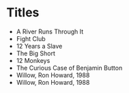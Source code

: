 # Titles

- A River Runs Through It
- Fight Club
- 12 Years a Slave
- The Big Short
- 12 Monkeys
- The Curious Case of Benjamin Button 
- Willow, Ron Howard, 1988
- Willow, Ron Howard, 1988